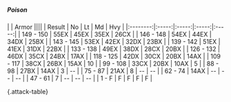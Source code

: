 ##### Poison

|      |   Armor   ||||
|   Result   |   No   |   Lt   |   Md   |   Hvy   |
|:--------:|:-----:|:-----:|:-----:|:-----:|
| 149 - 150 | 55EX | 45EX | 35EX | 26CX |
| 146 - 148 | 54EX | 44EX | 34DX | 25BX |
| 143 - 145 | 53EX | 42EX | 32DX | 23BX |
| 139 - 142 | 51EX | 41EX | 31DX | 22BX |
| 133 - 138 | 49EX | 38DX | 28CX | 20BX |
| 126 - 132 | 46DX | 35CX | 24BX | 17AX |
| 118 - 125 | 42DX | 30CX | 20BX | 14AX |
| 109 - 117 | 38CX | 26BX | 15AX | 10 |
| 99 - 108 | 33CX | 20BX | 10AX | 5 |
| 88 - 98 | 27BX | 14AX | 3 | --  |
| 75 - 87 | 21AX | 8 | --  | --  |
| 62 - 74 | 14AX | --  | --  | --  |
| 47 - 61 | 7 | --  | --  | --  |
| 1 - F | F | F | F | F |

{.attack-table}
